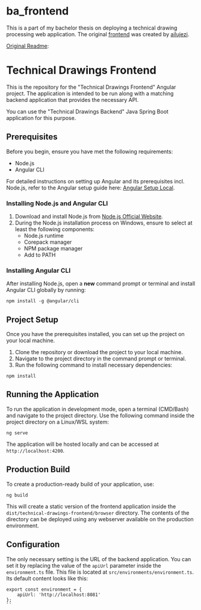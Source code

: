 # ba_frontend
This is a part of my bachelor thesis on deploying a technical drawing processing web application. The original [frontend](https://github.com/ailujezi/technical-drawings-frontend) was created by [ailujezi](https://github.com/ailujezi).

[Original Readme](https://github.com/ghjez/ba_frontend/blob/main/README_ORIGINAL.md):

# Technical Drawings Frontend
This is the repository for the "Technical Drawings Frontend" Angular project.
The application is intended to be run along with a matching backend application that provides the necessary API.

You can use the "Technical Drawings Backend" Java Spring Boot application for this purpose.

## Prerequisites
Before you begin, ensure you have met the following requirements:

- Node.js
- Angular CLI

For detailed instructions on setting up Angular and its prerequisites incl. Node.js, refer to the Angular setup guide here: [Angular Setup Local](https://angular.io/guide/setup-local).

### Installing Node.js and Angular CLI

1. Download and install Node.js from [Node.js Official Website](https://nodejs.org/).
2. During the Node.js installation process on Windows, ensure to select at least the following components:
   - Node.js runtime
   - Corepack manager
   - NPM package manager
   - Add to PATH

### Installing Angular CLI
After installing Node.js, open a **new** command prompt or terminal and install Angular CLI globally by running:

```
npm install -g @angular/cli
```

## Project Setup
Once you have the prerequisites installed, you can set up the project on your local machine.

1. Clone the repository or download the project to your local machine.
2. Navigate to the project directory in the command prompt or terminal.
3. Run the following command to install necessary dependencies:
```
npm install
```

## Running the Application
To run the application in development mode, open a terminal (CMD/Bash) and navigate to the project directory.
Use the following command inside the project directory on a Linux/WSL system:
```
ng serve
```

The application will be hosted locally and can be accessed at `http://localhost:4200`.

## Production Build
To create a production-ready build of your application, use:
```
ng build
```

This will create a static version of the frontend application inside the `dist/technical-drawings-frontend/browser` directory.
The contents of the directory can be deployed using any webserver available on the production environment.



## Configuration
The only necessary setting is the URL of the backend application.
You can set it by replacing the value of the `apiUrl` parameter inside the `environment.ts` file.
This file is located at `src/environments/environment.ts`.
Its default content looks like this:

```
export const environment = {
    apiUrl: 'http://localhost:8081'
};
``
